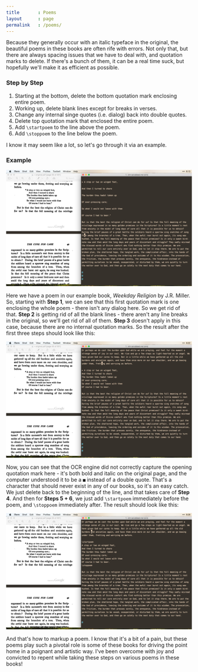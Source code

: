 ```yaml
---
title       : Poems
layout      : page
permalink   : /poems/
---
```

Because they generally occur with an italic typeface in the original, the beautiful poems in these books are often rife with errors. Not only that, but there are always spacing issues that we have to deal with, and quotation marks to delete. If there's a bunch of them, it can be a real time suck, but hopefully we'll make it as efficient as possible.

### Step by Step

1.  Starting at the bottom, delete the bottom quotation mark enclosing entire poem.
2.  Working up, delete blank lines except for breaks in verses.
3.  Change any internal singe quotes (i.e. dialog) back into double quotes.
4.  Delete top quotation mark that enclosed the entire poem.
5.  Add `\startpoem` to the line above the poem.
6.  Add `\stoppoem` to the line below the poem.

I know it may seem like a lot, so let's go through it via an example.

### Example

![](/assets/img/poems-1.png)

Here we have a poem in our example book, *Weekday Religion* by J.R. Miller. So, starting with **Step 1**, we can see that this first quotation mark is one enclosing the whole poem - there isn't any dialog here. So we get rid of that. **Step 2** is getting rid of all the blank lines - there aren't any line breaks in the original, so we'll get rid of all of them. **Step 3** doesn't apply in this case, because there are no internal quotation marks. So the result after the first three steps should look like this:

![](/assets/img/poems-2.png)

Now, you can see that the OCR engine did not correctly capture the opening quotation mark here - it's both bold and italic on the original page, and the computer understood it to be a `■` instead of a double quote. That's a character that should never exist in any of our books, so it's an easy catch. We just delete back to the beginning of the line, and that takes care of **Step 4**. And then for **Steps 5 + 6**, we just add `\startpoem` immediately  before the poem, and `\stoppoem` immediately  after. The result should look like this:

![](/assets/img/poems-3.png)

And that's how to markup a poem. I know that it's a bit of a pain, but these poems play such a pivotal role is some of these books for driving the point home in a poignant and artistic way. I've been overcome with joy and convicted to repent while taking these steps on various poems in these books!
